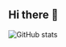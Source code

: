 ## Hi there 👋
![GitHub stats](https://github-readme-stats.vercel.app/api?username=michelle2399&show_icons=true&theme=tokyonight&count_private=true&hide=prs)




<!--
**michelle2399/michelle2399** is a ✨ _special_ ✨ repository because its `README.md` (this file) appears on your GitHub profile.

Here are some ideas to get you started:

- 🔭 I’m currently working on ...
- 🌱 I’m currently learning ...
- 👯 I’m looking to collaborate on ...
- 🤔 I’m looking for help with ...
- 💬 Ask me about ...
- 📫 How to reach me: ...
- 😄 Pronouns: ...
- ⚡ Fun fact: ...
-->

